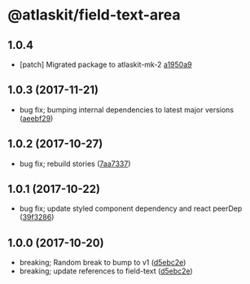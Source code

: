 # @atlaskit/field-text-area

## 1.0.4
- [patch] Migrated package to atlaskit-mk-2 [a1950a9](https://bitbucket.org/atlassian/atlaskit-mk-2/commits/a1950a9)

## 1.0.3 (2017-11-21)

* bug fix; bumping internal dependencies to latest major versions ([aeebf29](https://bitbucket.org/atlassian/atlaskit/commits/aeebf29))
## 1.0.2 (2017-10-27)

* bug fix; rebuild stories ([7aa7337](https://bitbucket.org/atlassian/atlaskit/commits/7aa7337))


## 1.0.1 (2017-10-22)

* bug fix; update styled component dependency and react peerDep ([39f3286](https://bitbucket.org/atlassian/atlaskit/commits/39f3286))
## 1.0.0 (2017-10-20)

* breaking; Random break to bump to v1 ([d5ebc2e](https://bitbucket.org/atlassian/atlaskit/commits/d5ebc2e))
* breaking; update references to field-text ([d5ebc2e](https://bitbucket.org/atlassian/atlaskit/commits/d5ebc2e))